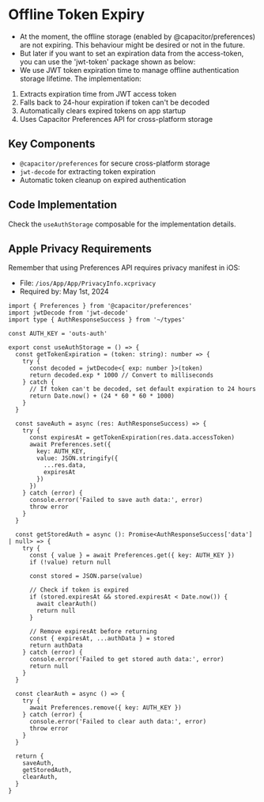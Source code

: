# Offline Token Expiry

- At the moment, the offline storage (enabled by @capacitor/preferences) are not expiring. This behaviour might be desired or not in the future.
- But later if you want to set an expiration data from the access-token, you can use the 'jwt-token' package shown as below:
- We use JWT token expiration time to manage offline authentication storage lifetime. The implementation:

1. Extracts expiration time from JWT access token
2. Falls back to 24-hour expiration if token can't be decoded
3. Automatically clears expired tokens on app startup
4. Uses Capacitor Preferences API for cross-platform storage

## Key Components

- `@capacitor/preferences` for secure cross-platform storage
- `jwt-decode` for extracting token expiration
- Automatic token cleanup on expired authentication

## Code Implementation

Check the `useAuthStorage` composable for the implementation details.

## Apple Privacy Requirements

Remember that using Preferences API requires privacy manifest in iOS:
- File: `/ios/App/App/PrivacyInfo.xcprivacy`
- Required by: May 1st, 2024

```
import { Preferences } from '@capacitor/preferences'
import jwtDecode from 'jwt-decode'
import type { AuthResponseSuccess } from '~/types'

const AUTH_KEY = 'outs-auth'

export const useAuthStorage = () => {
  const getTokenExpiration = (token: string): number => {
    try {
      const decoded = jwtDecode<{ exp: number }>(token)
      return decoded.exp * 1000 // Convert to milliseconds
    } catch {
      // If token can't be decoded, set default expiration to 24 hours
      return Date.now() + (24 * 60 * 60 * 1000)
    }
  }

  const saveAuth = async (res: AuthResponseSuccess) => {
    try {
      const expiresAt = getTokenExpiration(res.data.accessToken)
      await Preferences.set({
        key: AUTH_KEY,
        value: JSON.stringify({
          ...res.data,
          expiresAt
        })
      })
    } catch (error) {
      console.error('Failed to save auth data:', error)
      throw error
    }
  }

  const getStoredAuth = async (): Promise<AuthResponseSuccess['data'] | null> => {
    try {
      const { value } = await Preferences.get({ key: AUTH_KEY })
      if (!value) return null

      const stored = JSON.parse(value)
      
      // Check if token is expired
      if (stored.expiresAt && stored.expiresAt < Date.now()) {
        await clearAuth()
        return null
      }

      // Remove expiresAt before returning
      const { expiresAt, ...authData } = stored
      return authData
    } catch (error) {
      console.error('Failed to get stored auth data:', error)
      return null
    }
  }

  const clearAuth = async () => {
    try {
      await Preferences.remove({ key: AUTH_KEY })
    } catch (error) {
      console.error('Failed to clear auth data:', error)
      throw error
    }
  }

  return {
    saveAuth,
    getStoredAuth,
    clearAuth,
  }
}
```